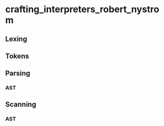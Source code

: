 # crafting_interpreters_robert_nystrom

## Lexing

## Tokens

## Parsing 

### AST

## Scanning 

### AST
